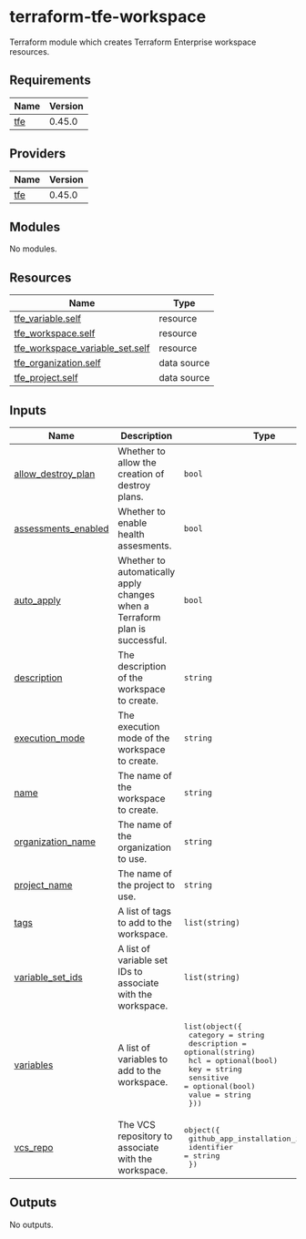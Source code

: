 # terraform-tfe-workspace
Terraform module which creates Terraform Enterprise workspace resources.

<!-- BEGIN_TF_DOCS -->
## Requirements

| Name | Version |
|------|---------|
| <a name="requirement_tfe"></a> [tfe](#requirement\_tfe) | 0.45.0 |

## Providers

| Name | Version |
|------|---------|
| <a name="provider_tfe"></a> [tfe](#provider\_tfe) | 0.45.0 |

## Modules

No modules.

## Resources

| Name | Type |
|------|------|
| [tfe_variable.self](https://registry.terraform.io/providers/hashicorp/tfe/0.45.0/docs/resources/variable) | resource |
| [tfe_workspace.self](https://registry.terraform.io/providers/hashicorp/tfe/0.45.0/docs/resources/workspace) | resource |
| [tfe_workspace_variable_set.self](https://registry.terraform.io/providers/hashicorp/tfe/0.45.0/docs/resources/workspace_variable_set) | resource |
| [tfe_organization.self](https://registry.terraform.io/providers/hashicorp/tfe/0.45.0/docs/data-sources/organization) | data source |
| [tfe_project.self](https://registry.terraform.io/providers/hashicorp/tfe/0.45.0/docs/data-sources/project) | data source |

## Inputs

| Name | Description | Type | Default | Required |
|------|-------------|------|---------|:--------:|
| <a name="input_allow_destroy_plan"></a> [allow\_destroy\_plan](#input\_allow\_destroy\_plan) | Whether to allow the creation of destroy plans. | `bool` | `false` | no |
| <a name="input_assessments_enabled"></a> [assessments\_enabled](#input\_assessments\_enabled) | Whether to enable health assesments. | `bool` | `false` | no |
| <a name="input_auto_apply"></a> [auto\_apply](#input\_auto\_apply) | Whether to automatically apply changes when a Terraform plan is successful. | `bool` | `false` | no |
| <a name="input_description"></a> [description](#input\_description) | The description of the workspace to create. | `string` | n/a | yes |
| <a name="input_execution_mode"></a> [execution\_mode](#input\_execution\_mode) | The execution mode of the workspace to create. | `string` | `"remote"` | no |
| <a name="input_name"></a> [name](#input\_name) | The name of the workspace to create. | `string` | n/a | yes |
| <a name="input_organization_name"></a> [organization\_name](#input\_organization\_name) | The name of the organization to use. | `string` | n/a | yes |
| <a name="input_project_name"></a> [project\_name](#input\_project\_name) | The name of the project to use. | `string` | n/a | yes |
| <a name="input_tags"></a> [tags](#input\_tags) | A list of tags to add to the workspace. | `list(string)` | `[]` | no |
| <a name="input_variable_set_ids"></a> [variable\_set\_ids](#input\_variable\_set\_ids) | A list of variable set IDs to associate with the workspace. | `list(string)` | `[]` | no |
| <a name="input_variables"></a> [variables](#input\_variables) | A list of variables to add to the workspace. | <pre>list(object({<br>    category    = string<br>    description = optional(string)<br>    hcl         = optional(bool)<br>    key         = string<br>    sensitive   = optional(bool)<br>    value       = string<br>  }))</pre> | `[]` | no |
| <a name="input_vcs_repo"></a> [vcs\_repo](#input\_vcs\_repo) | The VCS repository to associate with the workspace. | <pre>object({<br>    github_app_installation_id = string<br>    identifier                 = string<br>  })</pre> | `null` | no |

## Outputs

No outputs.
<!-- END_TF_DOCS -->